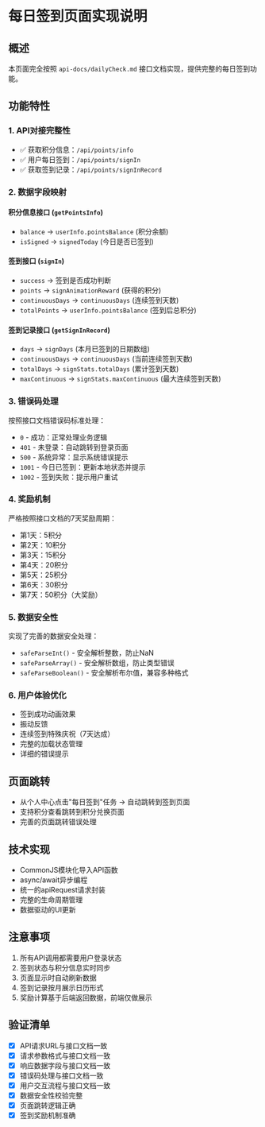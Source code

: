 # 每日签到页面实现说明

## 概述
本页面完全按照 `api-docs/dailyCheck.md` 接口文档实现，提供完整的每日签到功能。

## 功能特性

### 1. API对接完整性
- ✅ 获取积分信息：`/api/points/info`
- ✅ 用户每日签到：`/api/points/signIn`  
- ✅ 获取签到记录：`/api/points/signInRecord`

### 2. 数据字段映射
#### 积分信息接口 (`getPointsInfo`)
- `balance` → `userInfo.pointsBalance` (积分余额)
- `isSigned` → `signedToday` (今日是否已签到)

#### 签到接口 (`signIn`)
- `success` → 签到是否成功判断
- `points` → `signAnimationReward` (获得的积分)
- `continuousDays` → `continuousDays` (连续签到天数)
- `totalPoints` → `userInfo.pointsBalance` (签到后总积分)

#### 签到记录接口 (`getSignInRecord`)
- `days` → `signDays` (本月已签到的日期数组)
- `continuousDays` → `continuousDays` (当前连续签到天数)
- `totalDays` → `signStats.totalDays` (累计签到天数)
- `maxContinuous` → `signStats.maxContinuous` (最大连续签到天数)

### 3. 错误码处理
按照接口文档错误码标准处理：
- `0` - 成功：正常处理业务逻辑
- `401` - 未登录：自动跳转到登录页面
- `500` - 系统异常：显示系统错误提示
- `1001` - 今日已签到：更新本地状态并提示
- `1002` - 签到失败：提示用户重试

### 4. 奖励机制
严格按照接口文档的7天奖励周期：
- 第1天：5积分
- 第2天：10积分  
- 第3天：15积分
- 第4天：20积分
- 第5天：25积分
- 第6天：30积分
- 第7天：50积分（大奖励）

### 5. 数据安全性
实现了完善的数据安全处理：
- `safeParseInt()` - 安全解析整数，防止NaN
- `safeParseArray()` - 安全解析数组，防止类型错误
- `safeParseBoolean()` - 安全解析布尔值，兼容多种格式

### 6. 用户体验优化
- 签到成功动画效果
- 振动反馈
- 连续签到特殊庆祝（7天达成）
- 完整的加载状态管理
- 详细的错误提示

## 页面跳转
- 从个人中心点击"每日签到"任务 → 自动跳转到签到页面
- 支持积分查看跳转到积分兑换页面
- 完善的页面跳转错误处理

## 技术实现
- CommonJS模块化导入API函数
- async/await异步编程
- 统一的apiRequest请求封装
- 完整的生命周期管理
- 数据驱动的UI更新

## 注意事项
1. 所有API调用都需要用户登录状态
2. 签到状态与积分信息实时同步
3. 页面显示时自动刷新数据
4. 签到记录按月展示日历形式
5. 奖励计算基于后端返回数据，前端仅做展示

## 验证清单
- [x] API请求URL与接口文档一致
- [x] 请求参数格式与接口文档一致  
- [x] 响应数据字段与接口文档一致
- [x] 错误码处理与接口文档一致
- [x] 用户交互流程与接口文档一致
- [x] 数据安全性校验完整
- [x] 页面跳转逻辑正确
- [x] 签到奖励机制准确 